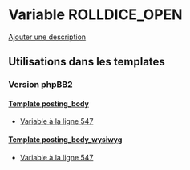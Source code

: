 # Variable ROLLDICE_OPEN
[Ajouter une description](https://fa-tvars.appspot.com/var/ROLLDICE_OPEN)

## Utilisations dans les templates

### Version phpBB2

#### [Template posting_body](subsilver/posting_body.md)
* [Variable &agrave; la ligne 547](../subsilver/posting_body.tpl#L547)

#### [Template posting_body_wysiwyg](subsilver/posting_body_wysiwyg.md)
* [Variable &agrave; la ligne 547](../subsilver/posting_body_wysiwyg.tpl#L547)